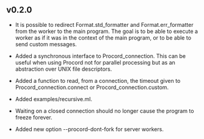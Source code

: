 v0.2.0
------

- It is possible to redirect Format.std_formatter and
  Format.err_formatter from the worker to the main program. The goal
  is to be able to execute a worker as if it was in the context of the
  main program, or to be able to send custom messages.

- Added a synchronous interface to Procord_connection. This can be
  useful when using Procord not for parallel processing but as an
  abstraction over UNIX file descriptors.

- Added a function to read, from a connection, the timeout given to
  Procord_connection.connect or Procord_connection.custom.

- Added examples/recursive.ml.

- Waiting on a closed connection should no longer cause the program to
  freeze forever.

- Added new option --procord-dont-fork for server workers.
